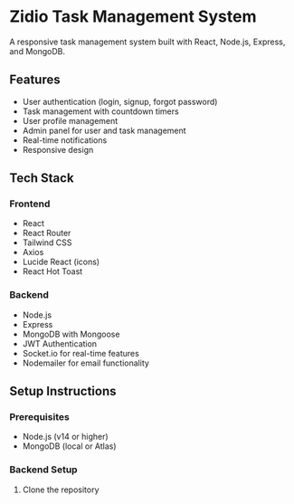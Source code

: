 # Zidio Task Management System

A responsive task management system built with React, Node.js, Express, and MongoDB.

## Features

- User authentication (login, signup, forgot password)
- Task management with countdown timers
- User profile management
- Admin panel for user and task management
- Real-time notifications
- Responsive design

## Tech Stack

### Frontend
- React
- React Router
- Tailwind CSS
- Axios
- Lucide React (icons)
- React Hot Toast

### Backend
- Node.js
- Express
- MongoDB with Mongoose
- JWT Authentication
- Socket.io for real-time features
- Nodemailer for email functionality

## Setup Instructions

### Prerequisites
- Node.js (v14 or higher)
- MongoDB (local or Atlas)

### Backend Setup
1. Clone the repository

